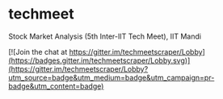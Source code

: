 # techmeet
Stock Market Analysis (5th Inter-IIT Tech Meet), IIT Mandi

[![Join the chat at https://gitter.im/techmeetscraper/Lobby](https://badges.gitter.im/techmeetscraper/Lobby.svg)](https://gitter.im/techmeetscraper/Lobby?utm_source=badge&utm_medium=badge&utm_campaign=pr-badge&utm_content=badge)
